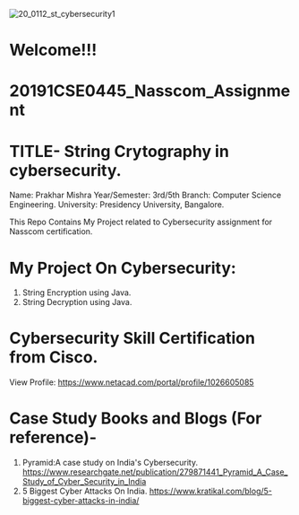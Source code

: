 ![20_0112_st_cybersecurity1](https://user-images.githubusercontent.com/64277081/139134982-c04b5de5-33ba-4434-81a0-c8bc9e9e2b69.jpg)


# Welcome!!! 
# 20191CSE0445_Nasscom_Assignment
# TITLE- String Crytography in cybersecurity.


Name: Prakhar Mishra
Year/Semester: 3rd/5th
Branch: Computer Science Engineering.
University: Presidency University, Bangalore.

This Repo Contains My Project related to Cybersecurity assignment for Nasscom  certification.

# My Project On Cybersecurity:
1) String Encryption using Java.
2) String Decryption using Java.

# Cybersecurity Skill Certification from Cisco.
View Profile: https://www.netacad.com/portal/profile/1026605085

# Case Study Books and Blogs (For reference)-
1) Pyramid:A case study on India's Cybersecurity.
https://www.researchgate.net/publication/279871441_Pyramid_A_Case_Study_of_Cyber_Security_in_India
2) 5 Biggest Cyber Attacks On India.
https://www.kratikal.com/blog/5-biggest-cyber-attacks-in-india/

